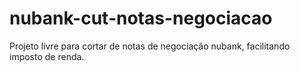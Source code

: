 # nubank-cut-notas-negociacao
Projeto livre para cortar de notas de negociação nubank, facilitando imposto de renda.
